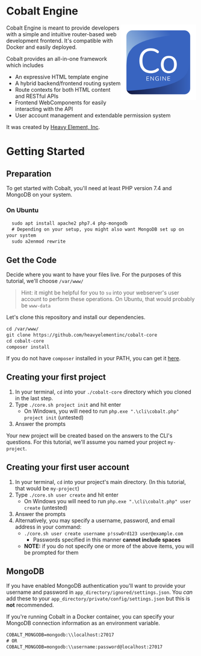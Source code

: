 # Cobalt Engine

<img align="right" src="shared/img/branding/cobalt-logo.svg" alt="Heavy Element" height="200" width="auto">
Cobalt Engine is meant to provide developers with a simple and intuitive router-based web development frontend. It's compatible with Docker and easily deployed.

Cobalt provides an all-in-one framework which includes
 * An expressive HTML template engine
 * A hybrid backend/frontend routing system
 * Route contexts for both HTML content and RESTful APIs
 * Frontend WebComponents for easily interacting with the API
 * User account management and extendable permission system

It was created by [Heavy Element, Inc](https://heavyelement.io).

# Getting Started

## Preparation
To get started with Cobalt, you'll need at least PHP version 7.4 and MongoDB on your system. 

### On Ubuntu
```shell
  sudo apt install apache2 php7.4 php-mongodb
  # Depending on your setup, you might also want MongoDB set up on your system
  sudo a2enmod rewrite
```

## Get the Code
Decide where you want to have your files live. For the purposes of this tutorial, we'll choose `/var/www/`

> Hint: it might be helpful for you to `su` into your webserver's user account to perform these operations. On Ubuntu, that would probably be `www-data`

Let's clone this repository and install our dependencies.

```shell
cd /var/www/
git clone https://github.com/heavyelementinc/cobalt-core
cd cobalt-core
composer install
```
If you do not have `composer` installed in your PATH, you can get it [here](https://getcomposer.org/).

## Creating your first project
1. In your terminal, `cd` into your `./cobalt-core` directory which you cloned in the last step.
2. Type `./core.sh project init` and hit enter
   * On Windows, you will need to run `php.exe ".\cli\cobalt.php" project init` (untested)
3. Answer the prompts

Your new project will be created based on the answers to the CLI's questions. For this tutorial, we'll assume you named your project `my-project`.

## Creating your first user account
1. In your terminal, `cd` into your project's main directory. (In this tutorial, that would be `my-project`)
2. Type `./core.sh user create` and hit enter
    * On Windows you will need to run `php.exe ".\cli\cobalt.php" user create` (untested)
3. Answer the prompts
4. Alternatively, you may specify a username, password, and email address in your command:
   * `./core.sh user create username p!sswOrd123 user@example.com`
     * Passwords specified in this manner **cannot include spaces**
   * **NOTE:** if you do not specify one or more of the above items, you will be prompted for them

## MongoDB
If you have enabled MongoDB authentication you'll want to provide your username and password in `app_directory/ignored/settings.json`. You *can* add these to your `app_directory/private/config/settings.json` but this is **not** recommended.

If you're running Cobalt in a Docker container, you can specify your MongoDB connection information as an environment variable.

```shell
COBALT_MONGODB=mongodb:\\localhost:27017
# OR
COBALT_MONGODB=mongodb:\\username:password@localhost:27017
```